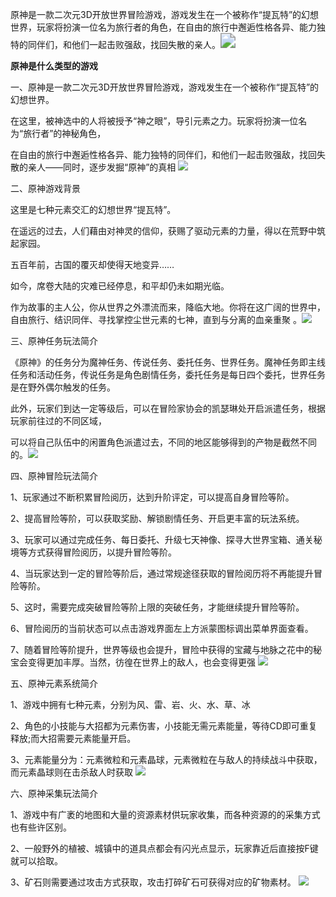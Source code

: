 原神是一款二次元3D开放世界冒险游戏，游戏发生在一个被称作“提瓦特”的幻想世界，玩家将扮演一位名为旅行者的角色，在自由的旅行中邂逅性格各异、能力独特的同伴们，和他们一起击败强敌，找回失散的亲人。<img src="img/4.png.webp" style="zoom:150%;" />

**原神是什么类型的游戏**

一、原神是一款二次元3D开放世界冒险游戏，游戏发生在一个被称作“提瓦特”的幻想世界。

在这里，被神选中的人将被授予“神之眼”，导引元素之力。玩家将扮演一位名为“旅行者”的神秘角色，

在自由的旅行中邂逅性格各异、能力独特的同伴们，和他们一起击败强敌，找回失散的亲人——同时，逐步发掘“原神”的真相 ![](img/7.png.webp)

二、原神游戏背景

这里是七种元素交汇的幻想世界“提瓦特”。

在遥远的过去，人们藉由对神灵的信仰，获赐了驱动元素的力量，得以在荒野中筑起家园。

五百年前，古国的覆灭却使得天地变异……

如今，席卷大陆的灾难已经停息，和平却仍未如期光临。

作为故事的主人公，你从世界之外漂流而来，降临大地。你将在这广阔的世界中，自由旅行、结识同伴、寻找掌控尘世元素的七神，直到与分离的血亲重聚 。![](img/6.png.webp)

三、原神任务玩法简介

《原神》的任务分为魔神任务、传说任务、委托任务、世界任务。魔神任务即主线任务和活动任务，传说任务是角色剧情任务，委托任务是每日四个委托，世界任务是在野外偶尔触发的任务。

此外，玩家们到达一定等级后，可以在冒险家协会的凯瑟琳处开启派遣任务，根据玩家前往过的不同区域，

可以将自己队伍中的闲置角色派遣过去，不同的地区能够得到的产物是截然不同的。![](img/1.png.jpg)

四、原神冒险玩法简介

1、玩家通过不断积累冒险阅历，达到升阶评定，可以提高自身冒险等阶。

2、提高冒险等阶，可以获取奖励、解锁剧情任务、开启更丰富的玩法系统。

3、玩家可以通过完成任务、每日委托、升级七天神像、探寻大世界宝箱、通关秘境等方式获得冒险阅历，以提升冒险等阶。

4、当玩家达到一定的冒险等阶后，通过常规途径获取的冒险阅历将不再能提升冒险等阶。

5、这时，需要完成突破冒险等阶上限的突破任务，才能继续提升冒险等阶。

6、冒险阅历的当前状态可以点击游戏界面左上方派蒙图标调出菜单界面查看。

7、随着冒险等阶提升，世界等级也会提升，冒险中获得的宝藏与地脉之花中的秘宝会变得更加丰厚。当然，彷徨在世界上的敌人，也会变得更强 ![](img/3.png.webp)

五、原神元素系统简介

1、游戏中拥有七种元素，分别为风、雷、岩、火、水、草、冰

2、角色的小技能与大招都为元素伤害，小技能无需元素能量，等待CD即可重复释放;而大招需要元素能量开启。

3、元素能量分为：元素微粒和元素晶球，元素微粒在与敌人的持续战斗中获取，而元素晶球则在击杀敌人时获取 ![](img/5.png.webp)

六、原神采集玩法简介

1、游戏中有广袤的地图和大量的资源素材供玩家收集，而各种资源的的采集方式也有些许区别。

2、一般野外的植被、城镇中的道具点都会有闪光点显示，玩家靠近后直接按F键就可以拾取。

3、矿石则需要通过攻击方式获取，攻击打碎矿石可获得对应的矿物素材。 ![](img/2.png.jpg)

